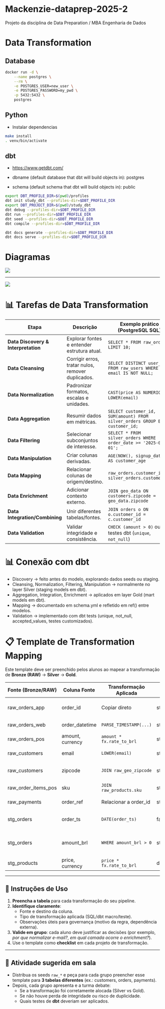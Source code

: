 # Mackenzie-dataprep-2025-2

Projeto da disciplina de Data Preparation / MBA Engenharia de Dados

# Data Transformation

## Database

```sh
docker run -d \
    --name postgres \
    --rm \
    -e POSTGRES_USER=new_user \
    -e POSTGRES_PASSWORD=my_pwd \
    -p 5432:5432 \
    postgres
```

## Python

- Instalar dependencias

```sh
make install
. venv/bin/activate
```

## dbt 

- https://www.getdbt.com/

- dbname (default database that dbt will build objects in): postgres
- schema (default schema that dbt will build objects in): public

```sh
export DBT_PROFILE_DIR=$(pwd)/profiles
dbt init study_dbt --profiles-dir=$DBT_PROFILE_DIR
export DBT_PROJECT_DIR=$(pwd)/study_dbt
dbt debug --profiles-dir=$DBT_PROFILE_DIR
dbt run --profiles-dir=$DBT_PROFILE_DIR
dbt seed --profiles-dir=$DBT_PROFILE_DIR
dbt compile --profiles-dir=$DBT_PROFILE_DIR

dbt docs generate --profiles-dir=$DBT_PROFILE_DIR
dbt docs serve --profiles-dir=$DBT_PROFILE_DIR
```

# Diagramas

![](out/diagrams/er-raw/er-raw.png)

--- 

![](out/diagrams/er-star/er-star.png)


# 📊 Tarefas de Data Transformation

| **Etapa** | **Descrição** | **Exemplo prático (PostgreSQL SQL)** |
|-----------|---------------|---------------------------------------|
| **Data Discovery & Interpretation** | Explorar fontes e entender estrutura atual. | `SELECT * FROM raw_orders LIMIT 10;` |
| **Data Cleansing** | Corrigir erros, tratar nulos, remover duplicados. | `SELECT DISTINCT user_id FROM raw_users WHERE email IS NOT NULL;` |
| **Data Normalization** | Padronizar formatos, escalas e unidades. | `CAST(price AS NUMERIC)` / `LOWER(email)` |
| **Data Aggregation** | Resumir dados em métricas. | `SELECT customer_id, SUM(amount) FROM silver_orders GROUP BY customer_id;` |
| **Data Filtering** | Selecionar subconjuntos de interesse. | `SELECT * FROM silver_orders WHERE order_date >= '2025-01-01';` |
| **Data Manipulation** | Criar colunas derivadas. | `AGE(NOW(), signup_date) AS customer_age` |
| **Data Mapping** | Relacionar colunas de origem/destino. | `raw_orders.customer_id → silver_orders.customer_id` |
| **Data Enrichment** | Adicionar contexto externo. | `JOIN geo_data ON customers.zipcode = geo_data.zipcode` |
| **Data Integration/Combining** | Unir diferentes tabelas/fontes. | `JOIN orders o ON o.customer_id = c.customer_id` |
| **Data Validation** | Validar integridade e consistência. | `CHECK (amount > 0)` ou testes dbt (`unique`, `not_null`) |


# 📊  Conexão com dbt

- Discovery → feito antes do modelo, explorando dados seeds ou staging.
- Cleansing, Normalization, Filtering, Manipulation → normalmente no layer Silver (staging models em dbt).
- Aggregation, Integration, Enrichment → aplicados em layer Gold (mart models em dbt).
- Mapping → documentado em schema.yml e refletido em ref() entre modelos.
- Validation → implementado com dbt tests (unique, not_null, accepted_values, testes customizados).

# 📋 Template de Transformation Mapping

Este template deve ser preenchido pelos alunos ao mapear a transformação de **Bronze (RAW)** → **Silver** → **Gold**.

| **Fonte (Bronze/RAW)** | **Coluna Fonte** | **Transformação Aplicada** | **Destino (Silver/Gold)** | **Coluna Destino** | **Observações** |
|-------------------------|------------------|----------------------------|---------------------------|--------------------|-----------------|
| raw_orders_app          | order_id         | Copiar direto              | stg_orders                | order_id           | Identificador único do pedido |
| raw_orders_web          | order_datetime   | `PARSE_TIMESTAMP(...)`     | stg_orders                | order_ts           | Normalização de data |
| raw_orders_pos          | amount, currency | `amount * fx.rate_to_brl`  | stg_orders                | amount_brl         | Conversão de moeda |
| raw_customers           | email            | `LOWER(email)`             | stg_customers             | email              | Padronização de e-mail |
| raw_customers           | zipcode          | `JOIN raw_geo_zipcode`     | stg_customers             | city, state, region| Enriquecimento com geolocalização |
| raw_order_items_pos     | sku              | `JOIN raw_products.sku`    | stg_order_items           | product_id         | Mapeamento produto |
| raw_payments            | order_ref        | Relacionar a order_id      | stg_payments              | order_id           | Mapping entre canais |
| stg_orders              | order_ts         | `DATE(order_ts)`           | fact_order_daily          | order_date         | Derivação para métricas diárias |
| stg_orders              | amount_brl       | `WHERE amount_brl > 0`     | stg_orders                | amount_brl         | Filtering (remover pedidos inválidos) |
| stg_products            | price, currency  | `price * fx.rate_to_brl`   | dim_product               | price_brl          | Normalização de moeda |

---

## 📝 Instruções de Uso

1. **Preencha a tabela** para cada transformação do seu pipeline.  
2. **Identifique claramente**:
   - Fonte e destino da coluna.
   - Tipo de transformação aplicada (SQL/dbt macro/teste).
   - Observações úteis para governança (motivo da regra, dependência externa).  
3. **Valide em grupo**: cada aluno deve justificar as decisões (por exemplo, *por que normalizar e-mail?*, *em qual camada ocorre o enrichment?*).  
4. Use o template como **checklist** em cada projeto de transformação.

---

## 🎯 Atividade sugerida em sala
- Distribua os seeds `raw_*` e peça para cada grupo preencher esse template para **3 tabelas diferentes** (ex.: customers, orders, payments).  
- Depois, cada grupo apresenta e a turma debate:
  - Se a transformação foi corretamente alocada (Silver vs Gold).  
  - Se não houve perda de integridade ou risco de duplicidade.  
  - Quais testes de **dbt** deveriam ser aplicados.  


